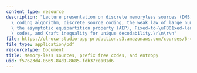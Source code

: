 ```yaml
---
content_type: resource
description: "Lecture presentation on discrete memoryless sources (DMS), the Huffman\
  \ coding algorithm, discrete source coding, the weak law of large numbers (WLLN),\
  \ the asymptotic equipartition property (AEP), Fixed-to-\uFB01xed-length source\
  \ codes, and Kraft inequality for unique decodability.\r\n\r\n"
file: https://ol-ocw-studio-app-production.s3.amazonaws.com/courses/6-450-principles-of-digital-communication-i-fall-2009/f57623d4056984d18685fdb37cea01d6_MIT6_450F09_slide03.pdf
file_type: application/pdf
resourcetype: Document
title: Memory-less sources, prefix free codes, and entropy
uid: f57623d4-0569-84d1-8685-fdb37cea01d6
---
```

